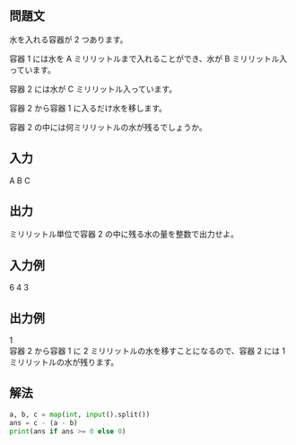 ## 問題文
水を入れる容器が 
2 つあります。  

容器 
1 には水を 
A ミリリットルまで入れることができ、水が 
B ミリリットル入っています。  

容器 
2 には水が 
C ミリリットル入っています。  

容器 
2 から容器 
1 に入るだけ水を移します。  

容器 
2 の中には何ミリリットルの水が残るでしょうか。
## 入力
A B C
## 出力
ミリリットル単位で容器 
2 の中に残る水の量を整数で出力せよ。
## 入力例
6 4 3
## 出力例
1  
容器 
2 から容器 
1 に 
2 ミリリットルの水を移すことになるので、容器 
2 には 
1 ミリリットルの水が残ります。
## 解法

```python
a, b, c = map(int, input().split())
ans = c - (a - b)
print(ans if ans >= 0 else 0)